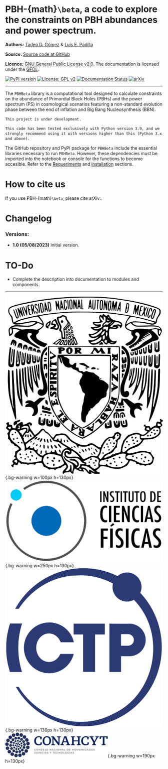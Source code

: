 # PBH-{math}`\beta`, a code to explore the constraints on PBH abundances and power spectrum.

**Authors:** [Tadeo D. Gómez](https://www.linkedin.com/in/tadeodaguilar/) & [Luis E. Padilla](https://www.linkedin.com/in/luis-enrique-padilla-albores-052087199/)

**Source:** [Source code at GitHub](https://github.com/TadeoDGAguilar/PBHBeta)

**Licence:** [GNU General Public License v2.0](https://www.gnu.org/licenses/old-licenses/gpl-2.0.html). The documentation is licensed under the [GFDL](https://www.gnu.org/licenses/fdl-1.3.en.html).


[![PyPI version](https://badge.fury.io/py/PBHBeta.svg)](https://badge.fury.io/py/PBHBeta) [![License: GPL v2](https://img.shields.io/badge/License-GPL_v2-blue.svg)](https://www.gnu.org/licenses/old-licenses/gpl-2.0.en.html) [![Documentation Status](https://readthedocs.org/projects/pbhbeta/badge/?version=latest)](https://pbhbeta.readthedocs.io/en/latest/?badge=latest) [![arXiv](https://img.shields.io/badge/arXiv-1234.56789-f9f107.svg)](https://arxiv.org/abs/1234.56789) 

---

The `PBHBeta` library is a computational tool designed to calculate constraints on the abundance of Primordial Black Holes (PBHs) and the power spectrum (PS) in cosmological scenarios featuring a non-standard evolution phase between the end of inflation and Big Bang Nucleosynthesis (BBN). 

```{warning}
This project is under development.
```

```{note}
This code has been tested exclusively with Python version 3.9, and we strongly recommend using it with versions higher than this (Python 3.x and above).
```

The GitHub repository and PyPI package for `PBHBeta` include the essential libraries necessary to run `PBHBeta`. However, these dependencies must be imported into the notebook or console for the functions to become accesible. Refer to the [Requeriments](https://pbhbeta.readthedocs.io/en/latest/Requeriments.html) and [installation](https://pbhbeta.readthedocs.io/en/latest/Installation.html) sections.

# How to cite us

If you use PBH-{math}`\beta`, please cite arXiv:.


# Changelog
### Versions:

- **1.0 (05/08/2023)** Initial version.


# TO-Do
- Complete the description into documentation to modules and components.


---

![UNAM](docs/img/UNAM.png){.bg-warning w=100px h=130px}
![ICF](docs/img/ICF.png){.bg-warning w=250px h=130px}
![ICTP](docs/img/ICTP.svg){.bg-warning w=130px h=130px}
![CONAHCYT](docs/img/CONAHCYT.svg){.bg-warning w=190px h=130px}

